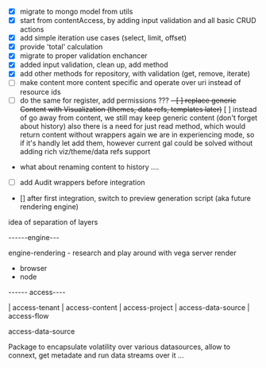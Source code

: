 - [x] migrate to mongo model from utils
- [x] start from contentAccess, by adding input validation and all basic CRUD actions
- [x] add simple iteration use cases (select, limit, offset)
- [x] provide 'total' calculation
- [x] migrate to proper validation enchancer
- [x] added input validation, clean up, add method
- [x] add other methods for repository, with validation (get, remove, iterate)
- [ ] make content more content specific and operate over uri instead of resource ids 
- [ ] do the same for register, add permissions ???
~~- [ ] replace generic Content with Visualization (themes, data refs, templates later)~~
  [ ] instead of go away from content, we still may keep generic content (don't forget about history) also there is a need for just read method, which would return content  without wrappers
  again we are in experiencing mode, so if it's handly let add them, however current gal could be solved without 
  adding rich viz/theme/data refs support
  
- what about renaming content to history ....

- [ ] add Audit wrappers before integration

- [] after first integration, switch to preview generation script (aka future rendering engine) 



idea of separation of layers 

------engine---

engine-rendering - research and play around with vega server render
  - browser
  - node

------ access---- 

| access-tenant | access-content | access-project | access-data-source | access-flow





access-data-source

Package to encapsulate volatility over various datasources, allow to connext, get metadate and
run data streams over it ...
